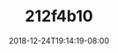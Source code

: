 ---
title: 212f4b10
date: 2018-12-24T19:14:19-08:00
draft: false
location: Utah
img_url: https://d17enza3bfujl8.cloudfront.net/212f4b10.jpg
original_fn: DSCF0783_01.jpg
tags:
- Utah
- Julian
- Tasha
- portraits

---